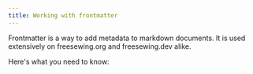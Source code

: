 ```yaml
---
title: Working with frontmatter
---
```


Frontmatter is a way to add metadata to markdown documents.
It is used extensively on freesewing.org and freesewing.dev alike.

Here's what you need to know:

<ReadMore list />
